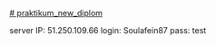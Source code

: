 [# praktikum_new_diplom](https://github.com/RomanBaykin/foodgram-project-react/actions/workflows/main.yaml/badge.svg)

server IP: 51.250.109.66
login: Soulafein87
pass: test
